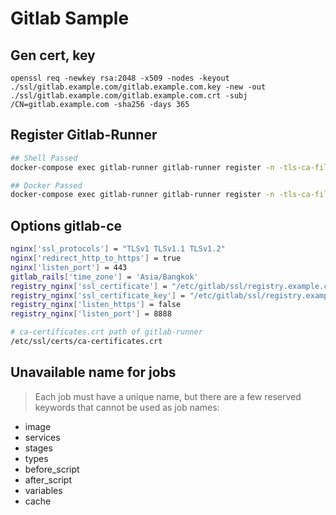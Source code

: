 # Gitlab Sample

## Gen cert, key

```
openssl req -newkey rsa:2048 -x509 -nodes -keyout ./ssl/gitlab.example.com/gitlab.example.com.key -new -out ./ssl/gitlab.example.com/gitlab.example.com.crt -subj /CN=gitlab.example.com -sha256 -days 365
```

## Register Gitlab-Runner

```bash
## Shell Passed
docker-compose exec gitlab-runner gitlab-runner register -n -tls-ca-file /etc/gitlab-runner/certs/ca.crt --url https://gitlab.example.com --registration-token Du6YGsmNCskeZQhPvLDX --description "shell" --tag-list shell --executor shell

## Docker Passed
docker-compose exec gitlab-runner gitlab-runner register -n -tls-ca-file /etc/gitlab-runner/certs/ca.crt --url https://gitlab.example.com --registration-token -jcW4Gy1UPFLsaPaCrxf --description "docker" --tag-list docker --executor docker --docker-image "docker:latest" --docker-network-mode development --docker-volumes /var/run/docker.sock:/var/run/docker.sock --docker-privileged
```

## Options gitlab-ce

```bash
nginx['ssl_protocols'] = "TLSv1 TLSv1.1 TLSv1.2"
nginx['redirect_http_to_https'] = true
nginx['listen_port'] = 443
gitlab_rails['time_zone'] = 'Asia/Bangkok'
registry_nginx['ssl_certificate'] = "/etc/gitlab/ssl/registry.example.com.pem"
registry_nginx['ssl_certificate_key'] = "/etc/gitlab/ssl/registry.example.com.key"
registry_nginx['listen_https'] = false
registry_nginx['listen_port'] = 8888

# ca-certificates.crt path of gitlab-runner
/etc/ssl/certs/ca-certificates.crt
```

## Unavailable name for jobs

> Each job must have a unique name, but there are a few reserved keywords that cannot be used as job names:

- image
- services
- stages
- types
- before_script
- after_script
- variables
- cache
